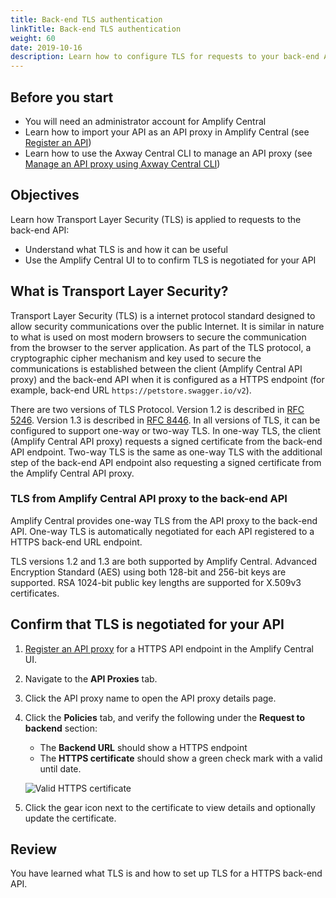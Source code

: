 ```yaml
---
title: Back-end TLS authentication
linkTitle: Back-end TLS authentication
weight: 60
date: 2019-10-16
description: Learn how to configure TLS for requests to your back-end API.
---
```


## Before you start

* You will need an administrator account for Amplify Central
* Learn how to import your API as an API proxy in Amplify Central (see [Register an API](/docs/saas_api_gateway/quickstart/#register-an-api))
* Learn how to use the Axway Central CLI to manage an API proxy (see [Manage an API proxy using Axway Central CLI](/docs/cli_central/cli_proxy_flow))

## Objectives

Learn how Transport Layer Security (TLS) is applied to requests to the back-end API:

* Understand what TLS is and how it can be useful
* Use the Amplify Central UI to to confirm TLS is negotiated for your API

## What is Transport Layer Security?

Transport Layer Security (TLS) is a internet protocol standard designed to allow security communications over the public Internet. It is similar in nature to what is used on most modern browsers to secure the communication from the browser to the server application. As part of the TLS protocol, a cryptographic cipher mechanism and key used to secure the communications is established between the client (Amplify Central API proxy) and the back-end API when it is configured as a HTTPS endpoint (for example, back-end URL `https://petstore.swagger.io/v2`).

There are two versions of TLS Protocol. Version 1.2 is described in [RFC 5246](https://tools.ietf.org/html/rfc5246). Version 1.3 is described in [RFC 8446](https://tools.ietf.org/html/rfc8446). In all versions of TLS, it can be configured to support one-way or two-way TLS.  In one-way TLS, the client (Amplify Central API proxy) requests a signed certificate from the back-end API endpoint. Two-way TLS is the same as one-way TLS with the additional step of the back-end API endpoint also requesting a signed certificate from the Amplify Central API proxy.

### TLS from Amplify Central API proxy to the back-end API

Amplify Central provides one-way TLS from the API proxy to the back-end API. One-way TLS is automatically negotiated for each API registered to a HTTPS back-end URL endpoint.

TLS versions 1.2 and 1.3 are both supported by Amplify Central. Advanced Encryption Standard (AES) using both 128-bit and 256-bit keys are supported. RSA 1024-bit public key lengths are supported for X.509v3 certificates.

## Confirm that TLS is negotiated for your API

1. [Register an API proxy](/docs/saas_api_gateway/quickstart/#register-an-api) for a HTTPS API endpoint in the Amplify Central UI.
2. Navigate to the **API Proxies** tab.
3. Click the API proxy name to open the API proxy details page.
4. Click the **Policies** tab, and verify the following under the **Request to backend** section:
    * The **Backend URL** should show a HTTPS endpoint
    * The **HTTPS certificate** should show a green check mark with a valid until date.

    ![Valid HTTPS certificate](/Images/central/TLS_example.png)
5. Click the gear icon next to the certificate to view details and optionally update the certificate.

## Review

You have learned what TLS is and how to set up TLS for a HTTPS back-end API.
